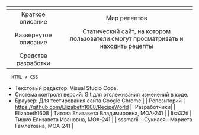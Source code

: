| <!-- -->      | <!-- -->        |
|:-------------:|:---------------:|
| Краткое описание    | Мир репептов|
| Развернутое описание| Статический сайт, на котором пользователи смогут просматривать и находить рецепты |
| Средства разработки   | 
      HTML и CSS
   - Текстовый редактор: Visual Studio Code.
   - Система контроля версий: Git для отслеживания изменений в коде.
   - Браузер: Для тестирования сайта Google Chrome |
| Репозиторий   | https://github.com/Elizabeth1608/RecipeWorld |
|Разработчики|
| Elizabeth1608 | Титова Елизавета Владимировна, МОА-241 |
| lisa32ti | Тишко Елизавета Ивановна, МОА-241 |
| sssmariii | Сукиасян Мариета Гамлетовна, МОА-241 |
